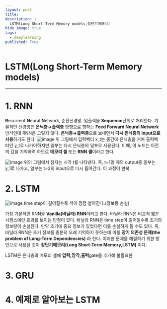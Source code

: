 ```yaml
---
layout: post
title: 
description: |
  LSTM(Long Short-Term Memory models,장단기메모리)
hide_image: true
tags:
  - deeplearning
published: True
---
```


# LSTM(Long Short-Term Memory models)
* * *

# 1. RNN
**R**ecurrent **N**eural **N**etwork, 순환신경망. 입출력을 **Sequence**단위로 처리한다. 기본적인 신경망은 **은닉층→출력층** 방향으로 
향하는 **Feed Forward Neural Network**방식인데 RNN은 그렇지 않다. **은닉층→출력층**으로 보내면서 **다시 은닉층의 input으로 사용**하기도
한다.
![image](https://user-images.githubusercontent.com/69246778/149880121-3820b26d-4573-4a4c-bf94-b0c9f70a7fef.png)
위 그림에서 입력벡터 x_t는 중간에 은닉층을 거쳐 출력벡터인 y_t로 나가야하지만 일부는 다시 은닉층의 일부로 사용된다. 이때, 이 노드는 
이전의 값을 기억하려 하므로 **메모리 셀** 또는 **RNN 셀**이라고 한다.
   
![image](https://user-images.githubusercontent.com/69246778/149888745-61947708-2db6-48ee-ab29-688f4e0385e8.png)
위의 그림에서 첨자는 시각 t를 나타낸다. 즉, t=1일 때의 output중 일부는 y_1로 나가고, 일부는 t=2의 input으로 다시 들어간다. 이 과정이 반복.


# 2. LSTM
![image](https://user-images.githubusercontent.com/69246778/149890336-068c1aa5-574e-4527-9618-bca5d870aef8.png)
time step이 길어질수록 색이 점점 옅어진다.(정보량 손실)   

가장 기본적인 RNN을 **Vanilla(바닐라) RNN**이라고 한다. 바닐라 RNN은 비교적 짧은 시퀀스에만 효과를 보이는 단점이 있다. 바닐라 RNN은
time step이 길어질수록 초기의 정보량이 손실된다. 만약 초기에 중요 정보가 있었다면 이를 손실하게 될 수도 있다. 즉, 바닐라 RNN은 초기 정보를
충분히 오래 기억하지 못하는데 이를 **장기 의존성 문제(the problem of Long-Term Dependencies)** 라 한다. 이러한 문제를 해결하기 위한
방안으로 사용된 것이 **장단기메모리(Long Short-Term Memory,LSTM)** 이다.   
   
LSTM은 은닉층의 메모리 셀에 **입력,망각,출력**gate를 추가해 불필요한



# 3. GRU

# 4. 예제로 알아보는 LSTM

